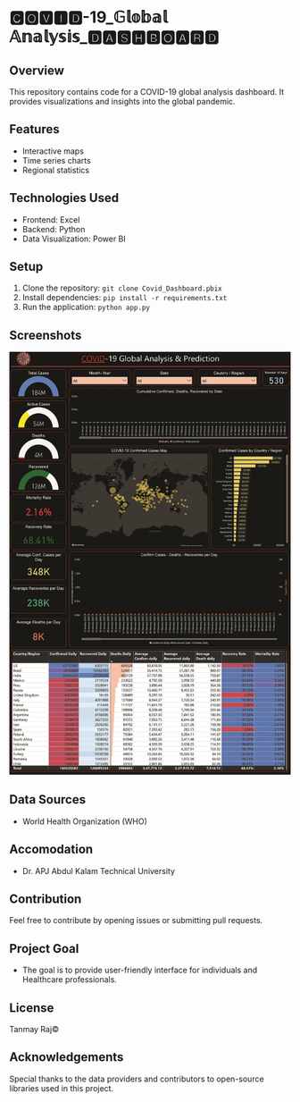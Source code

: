 # 🅲🅾🆅🅸🅳-19_𝔾𝕝𝕠𝕓𝕒𝕝 𝔸𝕟𝕒𝕝𝕪𝕤𝕚𝕤_🅳🅰🆂🅷🅱🅾🅰🆁🅳

## Overview
This repository contains code for a COVID-19 global analysis dashboard. It provides visualizations and insights into the global pandemic.

## Features
- Interactive maps
- Time series charts
- Regional statistics

## Technologies Used
- Frontend: Excel
- Backend: Python
- Data Visualization: Power BI 

## Setup
1. Clone the repository: `git clone Covid_Dashboard.pbix`
2. Install dependencies: `pip install -r requirements.txt`
3. Run the application: `python app.py`

## Screenshots
![Dashboard Preview](Covid_Dashboard_Project.jpg)

## Data Sources
- World Health Organization (WHO)

## Accomodation
- Dr. APJ Abdul Kalam Technical University

## Contribution
Feel free to contribute by opening issues or submitting pull requests.

## Project Goal
-  The goal is to provide user-friendly interface for individuals and Healthcare professionals.
## License
Tanmay Raj©

## Acknowledgements
Special thanks to the data providers and contributors to open-source libraries used in this project.
